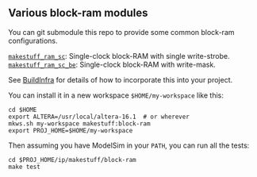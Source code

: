 ## Various block-ram modules
You can git submodule this repo to provide some common block-ram configurations.

[`makestuff_ram_sc`](ram_sc.sv): Single-clock block-RAM with single write-strobe.\
[`makestuff_ram_sc_be`](ram_sc_be.sv): Single-clock block-RAM with write-mask.

See [BuildInfra](https://github.com/makestuff/ws-tools/blob/master/README.md) for details of how to incorporate this into your project.

You can install it in a new workspace `$HOME/my-workspace` like this:

    cd $HOME
    export ALTERA=/usr/local/altera-16.1  # or wherever
    mkws.sh my-workspace makestuff:block-ram
    export PROJ_HOME=$HOME/my-workspace

Then assuming you have ModelSim in your `PATH`, you can run all the tests:

    cd $PROJ_HOME/ip/makestuff/block-ram
    make test
